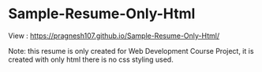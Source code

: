 # Sample-Resume-Only-Html
View : https://pragnesh107.github.io/Sample-Resume-Only-Html/

Note: this resume is only created for Web Development Course Project, it is created with only html there is no css styling used. 
